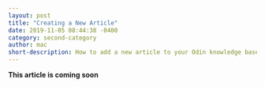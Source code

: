 ```yaml
---
layout: post
title: "Creating a New Article"
date: 2019-11-05 08:44:38 -0400
category: second-category 
author: mac
short-description: How to add a new article to your Odin knowledge base
---
```


**This article is coming soon**


